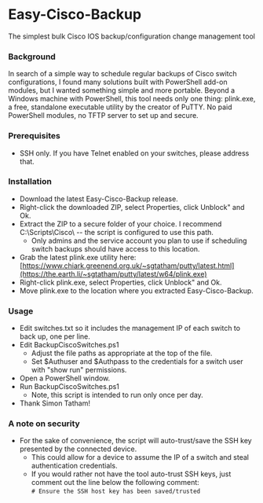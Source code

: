# Easy-Cisco-Backup
The simplest bulk Cisco IOS backup/configuration change management tool  

### Background
In search of a simple way to schedule regular backups of Cisco switch configurations, I found many solutions built with PowerShell add-on modules, but I wanted something simple and more portable.  Beyond a Windows machine with PowerShell, this tool needs only one thing: plink.exe, a free, standalone executable utility by the creator of PuTTY.  No paid PowerShell modules, no TFTP server to set up and secure.

### Prerequisites
  - SSH only.  If you have Telnet enabled on your switches, please address that.

### Installation
  - Download the latest Easy-Cisco-Backup release.
  - Right-click the downloaded ZIP, select Properties, click Unblock" and Ok.
  - Extract the ZIP to a secure folder of your choice.  I recommend C:\Scripts\Cisco\ -- the script is configured to use this path.
    - Only admins and the service account you plan to use if scheduling switch backups should have access to this location.
  - Grab the latest plink.exe utility here: [https://www.chiark.greenend.org.uk/~sgtatham/putty/latest.html](https://the.earth.li/~sgtatham/putty/latest/w64/plink.exe)
  - Right-click plink.exe, select Properties, click Unblock" and Ok.
  - Move plink.exe to the location where you extracted Easy-Cisco-Backup.

### Usage
  - Edit switches.txt so it includes the management IP of each switch to back up, one per line.
  - Edit BackupCiscoSwitches.ps1
    - Adjust the file paths as appropriate at the top of the file.
    - Set $Authuser and $Authpass to the credentials for a switch user with "show run" permissions.
  - Open a PowerShell window.
  - Run BackupCiscoSwitches.ps1
    - Note, this script is intended to run only once per day.
  - Thank Simon Tatham!

### A note on security
  - For the sake of convenience, the script will auto-trust/save the SSH key presented by the connected device.
    - This could allow for a device to assume the IP of a switch and steal authentication credentials.
    - If you would rather not have the tool auto-trust SSH keys, just comment out the line below the following comment:  
      ```# Ensure the SSH host key has been saved/trusted```
